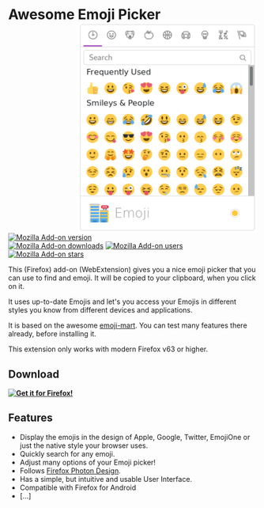 # Awesome Emoji Picker <img align="right" height="425" width="365" src="assets/screenshots/emoji-picker.png">

[![Mozilla Add-on version](https://img.shields.io/amo/v/awesome-emoji-picker.svg)](https://addons.mozilla.org/firefox/addon/awesome-emoji-picker/?src=external-github-shield-downloads)  
[![Mozilla Add-on downloads](https://img.shields.io/amo/d/awesome-emoji-picker.svg)](https://addons.mozilla.org/firefox/addon/awesome-emoji-picker/?src=external-github-shield-downloads)
[![Mozilla Add-on users](https://img.shields.io/amo/users/awesome-emoji-picker.svg)](https://addons.mozilla.org/firefox/addon/awesome-emoji-picker/statistics/)
[![Mozilla Add-on stars](https://img.shields.io/amo/stars/awesome-emoji-picker.svg)](https://addons.mozilla.org/firefox/addon/awesome-emoji-picker/reviews/)

This (Firefox) add-on (WebExtension) gives you a nice emoji picker that you can use to find and emoji. It will be copied to your clipboard, when you click on it.

It uses up-to-date Emojis and let's you access your Emojis in different styles you know from different devices and applications.

It is based on the awesome [emoji-mart](https://missive.github.io/emoji-mart/). You can test many features there already, before installing it.

This extension only works with modern Firefox v63 or higher.

## Download

**[![Get it for Firefox!](https://addons.cdn.mozilla.net/static/img/addons-buttons/AMO-button_1.png)](https://addons.mozilla.org/firefox/addon/awesome-emoji-picker/?src=external-github-download)**

<!-- ## In action…

![what shows this screencast description in alt text](assets/screencasts/someThing.gif) -->

<!-- See:
* [More screencasts](assets/screencasts)
* [More screenshots](assets/screenshots) -->

## Features
* Display the emojis in the design of Apple, Google, Twitter, EmojiOne or just the native style your browser uses.
* Quickly search for any emoji.
* Adjust many options of your Emoji picker!
* Follows [Firefox Photon Design](https://design.firefox.com/photon).
* Has a simple, but intuitive and usable User Interface.
* Compatible with Firefox for Android
* […]
<!-- * Translated in English and German already. [Contribute your own language!](CONTRIBUTING.md#Translations) -->

